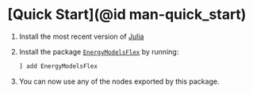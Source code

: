 # [Quick Start](@id man-quick_start)

1. Install the most recent version of [Julia](https://julialang.org/downloads/)
2. Install the package [`EnergyModelsFlex`](https://gitlab.sintef.no/clean_export/EnergyModelsFlex.jl) by running:

   ```julia
   ] add EnergyModelsFlex
   ```

3. You can now use any of the nodes exported by this package.